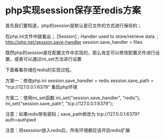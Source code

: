 php实现session保存至redis方案
===

首先我们要知道，php的session是默认是已文件的方式进行保存的；

在php.ini文件中就看出；
[Session]
; Handler used to store/retrieve data.
; http://php.net/session.save-handler
session.save_handler = files

既然php的session是在配置文件中实现的，那么肯定可以修改配置文件进行设置，或者可以通过ini_set方法进行设置

下面看看存储在redis的实现过程。

方案一：修改php.ini
session.save_handler = redis
session.save_path = "tcp://127.0.0.1:6379"
重启php环境


方案二：使用ini_set函数
ini_set("session.save_handler", "redis");
ini_set("session.save_path", "tcp://127.0.0.1:6379");

注意：如果redis带有密码；save_path修改为 tcp://127.0.0.1:6379?auth=authpwd


注意：将sesssion放入redis后，所有环境都应该开启redis扩展
